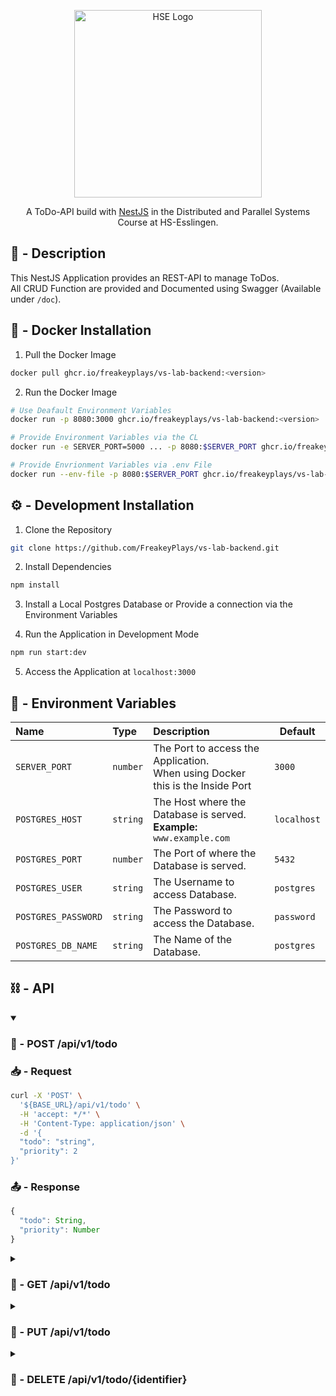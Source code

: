<p align="center">
  <a href="https://www.hs-esslingen.de/" target="blank"><img src="https://www.hs-esslingen.de/typo3conf/ext/he_templates/Resources/Public/img/logo_claim_de.svg" width="300" alt="HSE Logo" /></a>
</p>

<p align="center">A ToDo-API build with <a href="http://nestjs.com/" target="_blank">NestJS</a> in the Distributed and Parallel Systems Course at HS-Esslingen.</p>

## 📌 - Description

This NestJS Application provides an REST-API to manage ToDos.<br/>
All CRUD Function are provided and Documented using Swagger (Available under `/doc`).

## 🐳 - Docker Installation

1. Pull the Docker Image

```bash
docker pull ghcr.io/freakeyplays/vs-lab-backend:<version>
```

2. Run the Docker Image

```bash
# Use Deafault Environment Variables
docker run -p 8080:3000 ghcr.io/freakeyplays/vs-lab-backend:<version>

# Provide Environment Variables via the CL
docker run -e SERVER_PORT=5000 ... -p 8080:$SERVER_PORT ghcr.io/freakeyplays/vs-lab-backend:<version>

# Provide Envrionment Variables via .env File
docker run --env-file -p 8080:$SERVER_PORT ghcr.io/freakeyplays/vs-lab-backend:<version>
```

## ⚙️ - Development Installation

1. Clone the Repository

```bash
git clone https://github.com/FreakeyPlays/vs-lab-backend.git
```

2. Install Dependencies

```bash
npm install
```

3. Install a Local Postgres Database or Provide a connection via the Environment Variables

4. Run the Application in Development Mode

```bash
npm run start:dev
```

5. Access the Application at `localhost:3000`

## 🧰 - Environment Variables

| Name                | Type     | Description                                                                       | Default     |
| :------------------ | :------- | :-------------------------------------------------------------------------------- | ----------- |
| `SERVER_PORT`       | `number` | The Port to access the Application.<br/>When using Docker this is the Inside Port | `3000`      |
| `POSTGRES_HOST`     | `string` | The Host where the Database is served.<br/>**Example:** `www.example.com`         | `localhost` |
| `POSTGRES_PORT`     | `number` | The Port of where the Database is served.                                         | `5432`      |
| `POSTGRES_USER`     | `string` | The Username to access Database.                                                  | `postgres`  |
| `POSTGRES_PASSWORD` | `string` | The Password to access the Database.                                              | `password`  |
| `POSTGRES_DB_NAME`  | `string` | The Name of the Database.                                                         | `postgres`  |

## ⛓️ - API

<details open>
<summary><h3>🔗 - POST /api/v1/todo</h3></summary>

### 📥 - Request

```bash
curl -X 'POST' \
  '${BASE_URL}/api/v1/todo' \
  -H 'accept: */*' \
  -H 'Content-Type: application/json' \
  -d '{
  "todo": "string",
  "priority": 2
}'
```

### 📤 - Response

```js
{
  "todo": String,
  "priority": Number
}
```

</details>

<details>
<summary><h3>🔗 - GET /api/v1/todo</h3></summary>

### 📥 - Request

```bash
curl -X 'GET' \
  '${BASE_URL}/api/v1/todo' \
  -H 'accept: */*'
```

### 📤 - Response

```js
[
  {
    "todo": String,
    "priority": Number
  },
  ...
]
```

</details>

<details>
<summary><h3>🔗 - PUT /api/v1/todo</h3></summary>

### 📥 - Request

```bash
curl -X 'PUT' \
  '${BASE_URL}/api/v1/todo' \
  -H 'accept: */*' \
  -H 'Content-Type: application/json' \
  -d '{
  "todo": "string",
  "priority": 0
}'
```

### 📤 - Response

```js
{
  "generatedMaps": Array,
  "raw": Array,
  "affected": Number
}
```

</details>

<details>
<summary><h3>🔗 - DELETE /api/v1/todo/{identifier}</h3></summary>

### 📥 - Request

```bash
curl -X 'DELETE' \
  '${BASE_URL}/api/v1/todo/${ID}' \
  -H 'accept: */*'
```

### 📤 - Response

```js
{
  "raw": Array,
  "affected": Number
}
```

</details>

